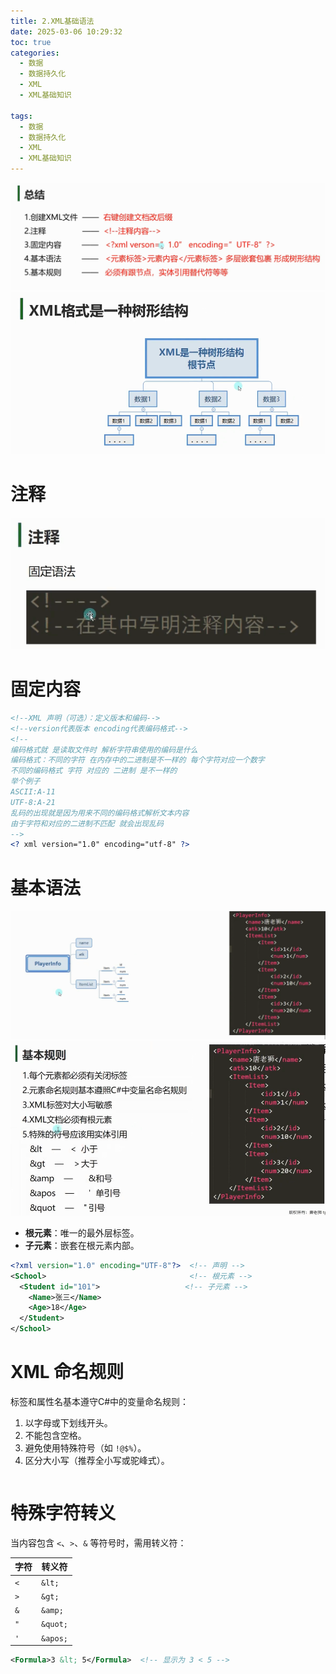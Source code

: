 ```yaml
---
title: 2.XML基础语法
date: 2025-03-06 10:29:32
toc: true
categories:
  - 数据
  - 数据持久化
  - XML
  - XML基础知识

tags:
  - 数据
  - 数据持久化
  - XML
  - XML基础知识
---
```


![](2.XML基础语法/file-20250306104637037.png)
![](2.XML基础语法/file-20250306103025461.png)

# 注释
![](2.XML基础语法/file-20250306103203211.png)

# 固定内容
```xml
<!--XML 声明（可选）：定义版本和编码-->
<!--version代表版本 encoding代表编码格式-->
<!--
编码格式就 是读取文件时 解析字符串使用的编码是什么
编码格式：不同的字符 在内存中的二进制是不一样的 每个字符对应一个数字
不同的编码格式 字符 对应的 二进制 是不一样的
举个例子
ASCII:A-11
UTF-8:A-21
乱码的出现就是因为用来不同的编码格式解析文本内容
由于字符和对应的二进制不匹配 就会出现乱码
-->
<? xml version="1.0" encoding="utf-8" ?>
```

# 基本语法
![](2.XML基础语法/file-20250306104357043.png)
![](2.XML基础语法/file-20250306104532481.png)

- **根元素**：唯一的最外层标签。
- **子元素**：嵌套在根元素内部。
```xml
<?xml version="1.0" encoding="UTF-8"?>  <!-- 声明 -->
<School>                                <!-- 根元素 -->
  <Student id="101">                   <!-- 子元素 -->
    <Name>张三</Name>
    <Age>18</Age>
  </Student>
</School>

```


# **XML 命名规则**
标签和属性名基本遵守C#中的变量命名规则：
1. 以字母或下划线开头。
2. 不能包含空格。
3. 避免使用特殊符号（如 `!@$%`）。
4. 区分大小写（推荐全小写或驼峰式）。
```xml

```

# **特殊字符转义**
当内容包含 `<`、`>`、`&` 等符号时，需用转义符：

| 字符  | 转义符      |
| --- | -------- |
| `<` | `&lt;`   |
| `>` | `&gt;`   |
| `&` | `&amp;`  |
| `"` | `&quot;` |
| `'` | `&apos;` |
```xml
<Formula>3 &lt; 5</Formula>  <!-- 显示为 3 < 5 -->
```